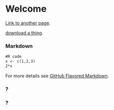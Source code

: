 # Welcome 

[Link to another page](./one.html).

[download a thing](./one.rmd).

### Markdown

```markdown
#R code
x <- c(1,2,3)
2*x
```

For more details see [GitHub Flavored Markdown](https://guides.github.com/features/mastering-markdown/).

### ?

### ?

